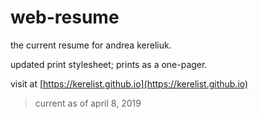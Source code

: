 # web-resume
the current resume for andrea kereliuk.

updated print stylesheet; prints as a one-pager.

visit at [https://kerelist.github.io](https://kerelist.github.io)

> current as of april 8, 2019
